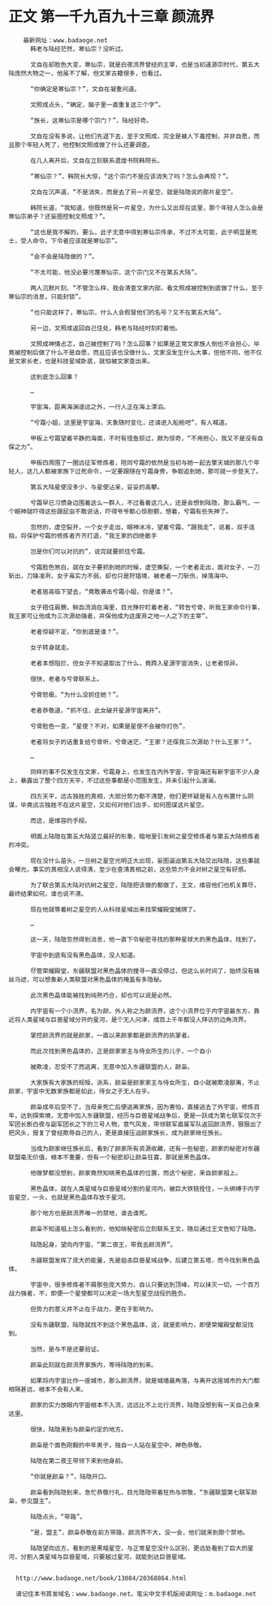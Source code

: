 # 正文 第一千九百九十三章 颜流界
        最新网址：www.badaoge.net
          韩老与陆经茫然，寒仙宗？没听过。
      
          文自在却脸色大变，寒仙宗，就是白夜流界曾经的主宰，也是当初道源宗时代，第五大陆庞然大物之一，他虽不了解，但文家古籍很多，也看过。
      
          “你确定是寒仙宗？”，文自在凝重问道。
      
          文照成点头，“确定，脑子里一直重复这三个字”。
      
          “族长，这寒仙宗是哪个宗门？”，陆经好奇。
      
          文自在没有多说，让他们先退下去，至于文照成，完全是被人下毒控制，并非自愿，而且那个年轻人死了，他控制文照成做了什么还要调查。
      
          在几人离开后，文自在立刻联系遗煌书院韩院长。
      
          “寒仙宗？”，韩院长大惊，“这个宗门不是应该消失了吗？怎么会再现？”。
      
          文自在沉声道，“不是消失，而是去了另一片星空，就是陆隐说的那片星空”。
      
          韩院长道，“我知道，但既然是另一片星空，为什么又出现在这里，那个年轻人怎么会是寒仙宗弟子？还妄图控制文照成？”。
      
          “这也是我不解的，要么，此子无意中得到寒仙宗传承，不过不太可能，此子明显是死士，受人命令，下令者应该就是寒仙宗”。
      
          “会不会是陆隐做的？”。
      
          “不太可能，他没必要污蔑寒仙宗，这个宗门又不在第五大陆”。
      
          两人沉默片刻，“不管怎么样，我会清查文家内部，看文照成被控制到底做了什么，至于寒仙宗的消息，只能封锁”。
      
          “也只能这样了，寒仙宗，什么人会假冒他们的名号？又不在第五大陆”。
      
          另一边，文照成返回自己住处，韩老与陆经时刻盯着他。
      
          文照成神情忐忑，自己被控制了吗？怎么回事？如果是正常文家族人倒也不会担心，毕竟被控制后做了什么不是自愿，而且应该也没做什么，文家没发生什么大事，但他不同，他不仅是文家长老，也是科技星域卧底，就怕被文家查出来。
      
          这到底怎么回事？
      
          …
      
          宇宙海，距离海渊遥远之外，一行人正在海上漂泊。
      
          “兮霜小姐，这里是宇宙海，天象随时变化，还请进入船舱吧”，有人喊道。
      
          甲板上兮霜望着平静的海面，不时有怪鱼掠过，颇为惊奇，“不用担心，我又不是没有自保之力”。
      
          甲板四周围了一圈远征军修炼者，陪同兮霜的依然是当初与她一起去擎天城的那几个年轻人，这几人都被家族下过死命令，一定要跟随在兮霜身旁，争取追到她，那可就一步登天了。
      
          第五大陆星使没多少，与星使沾亲，妥妥的高攀。
      
          兮霜早已习惯身边围着这么一群人，不过看着这几人，还是会想到陆隐，那么霸气，一个眼神就吓得这些跟屁虫不敢说话，吓得爷爷都心惊胆颤，想着，兮霜有些失神了。
      
          忽然的，虚空裂开，一个女子走出，眼神冰冷，望着兮霜，“跟我走”，说着，双手连拍，将保护兮霜的修炼者齐齐打退，“我王家的四绝散手
      
          岂是你们可以对抗的”，说完就要抓住兮霜。
      
          兮霜脸色煞白，就在女子要抓到她的时候，虚空撕裂，一个老者走出，面对女子，一刀斩出，刀锋凌冽，女子虽实力不弱，却也只是狩猎境，被老者一刀斩伤，掉落海中。
      
          老者居高临下望去，“竟敢袭击兮霜小姐，你是谁？”。
      
          女子捂住肩膀，鲜血流淌在海里，目光狰狞盯着老者，“转告兮骨，听我王家命令行事，我王家可让他成为三次源劫强者，并保他成为这废弃之地一人之下的主宰”。
      
          老者惊疑不定，“你到底是谁？”。
      
          女子转身就走。
      
          老者本想阻拦，但女子不知道取出了什么，竟跨入星源宇宙消失，让老者惊异。
      
          很快，老者与兮骨联系上。
      
          兮骨怒极，“为什么没抓住她？”。
      
          老者恭敬道，“抓不住，此女破开星源宇宙离开”。
      
          兮骨脸色一变，“星使？不对，如果是星使不会被你打伤”，
      
          老者将女子的话重复给兮骨听，兮骨迷茫，“王家？还保我三次源劫？什么王家？”。
      
          …
      
          同样的事不仅发生在文家，兮霜身上，也发生在内外宇宙，宇宙海还有新宇宙不少人身上，暴露出了整个四方天平，不过这些事都是小范围发生，并未引起什么波澜。
      
          四方天平，远古独姓的真相，大部分势力都不清楚，他们更怀疑是有人在布置什么阴谋，毕竟远古独姓不在这片星空，又如何对他们出手，如何图谋这片星空。
      
          而这，是维容的手段。
      
          明面上陆隐在第五大陆竖立最好的形象，暗地里引发树之星空修炼者与第五大陆修炼者的冲突。
      
          现在没什么苗头，一旦树之星空光明正大出现，妄图逼迫第五大陆交出陆隐，这些事就会曝光，事实的真相没人说得清，至少在查清真相之前，这些势力不会对树之星空有好感。
      
          为了联合第五大陆对抗树之星空，陆隐把该做的都做了，王文，维容他们也机关算尽，最终结果如何，谁也说不清。
      
          现在他就等着树之星空的人从科技星域出来找荣耀殿堂摊牌了。
      
          …
      
          这一天，陆隐忽然得到消息，他一直下令秘密寻找的那种星球大的黑色晶体，找到了。
      
          宇宙中到底有没有黑色晶体，没人知道。
      
          尽管荣耀殿堂，东疆联盟对黑色晶体的搜寻一直没停过，但这么长时间了，始终没有蛛丝马迹，可以想象新人类联盟对黑色晶体的掩盖有多隐秘。
      
          此次黑色晶体能被找到纯熟巧合，却也可以说是必然。
      
          内宇宙有一个小流界，名为颜，外人称之为颜流界，这个小流界位于内宇宙最东方，靠近将人类星域与巨兽星域分开的星河，是个无人问津，成百上千年都没人拜访的边角流界。
      
          掌控颜流界的就是颜家，一直以来颜家都是颜流界的执掌者。
      
          而此次找到黑色晶体的，正是颜家家主与侍女所生的儿子，一个自小
      
          被欺凌，忍受不了而逃离，无意中加入东疆联盟的人，颜枭。
      
          大家族有大家族的规矩，派系，颜枭是颜家家主与侍女所生，自小就被欺凌鄙夷，不止颜家，宇宙中无数家族都是如此，侍女之子无人在乎。
      
          颜枭成年后受不了，当母亲死亡后便逃离家族，因为害怕，直接逃去了外宇宙，修炼百年，达到探索境，无意中加入东疆联盟，经历与巨兽星域战争后，更是一跃成为第七联军仅次于军团长断白夜与副军团长之下的三号人物，意气风发，带领联军直属军队返回颜流界，狠狠出了把风头，报复了曾经欺辱自己的人，更是直接压迫颜家族长，成为颜家继任族长。
      
          当成为颜家继任族长后，看到了颜家所有资源收藏，还有一些秘密，颜家的秘密对东疆联盟毫无价值，根本不重要，但有一个秘密却让颜枭狂喜，那就是黑色晶体。
      
          他做梦都没想到，颜家竟然知晓黑色晶体的位置，而这个秘密，来自颜家祖上。
      
          黑色晶体，就在人类星域与巨兽星域分割的星河内，被巨大铁链拴住，一头绑缚于内宇宙星空，一头，也就是黑色晶体存放于星河。
      
          那个地方也是颜流界唯一的禁地，谁去谁死。
      
          颜枭不知道祖上怎么看到的，他知晓秘密后立刻联系王文，随后通过王文告知了陆隐。
      
          陆隐起身，望向内宇宙，“第二夜王，带我去颜流界”。
      
          东疆联盟发挥了庞大的能量，先是狙击巨兽星域战争，后建立第五塔，而今找到黑色晶体。
      
          宇宙中，很多修炼者不屑那些庞大势力，自认只要达到顶峰，可以抹灭一切，一个百万战力强者，不，即便一个星使都可以决定一场大型星空战役的胜负。
      
          但势力的意义并不止在于战力，更在于影响力。
      
          没有东疆联盟，陆隐就找不到这个黑色晶体，这，就是影响力，即便荣耀殿堂都没找到。
      
          当然，是与不是还要验证。
      
          颜枭此刻就在颜流界家族内，等待陆隐的到来。
      
          如果将内宇宙比作一座城市，那么颜流界，就是城墙最角落，与离开这座城市的大门都相隔甚远，根本不会有人来。
      
          颜家的实力放眼内宇宙根本不入流，远远比不上北行流界，陆隐没想到有一天自己会来这里。
      
          很快，陆隐来到与颜枭约定的地方。
      
          颜枭是个面色刚毅的中年男子，独自一人站在星空中，神色恭敬。
      
          陆隐在第二夜王带领下来到他身前。
      
          “你就是颜枭？”，陆隐开口。
      
          颜枭看到陆隐到来，急忙恭敬行礼，目光隐隐带着狂热与崇敬，“东疆联盟第七联军颜枭，参见盟主”。
      
          陆隐点头，“带路”。
      
          “是，盟主”，颜枭恭敬在前方带路，颜流界不大，没一会，他们就来到那个禁地。
      
          陆隐望向远方，看到的是黑暗星空，与正常星空没什么区别，更远处看到了巨大的星河，分割人类星域与巨兽星域，只要越过星河，就能到达巨兽星域。
      
      
      http://www.badaoge.net/book/13084/20368864.html
      
      请记住本书首发域名：www.badaoge.net。笔尖中文手机版阅读网址：m.badaoge.net